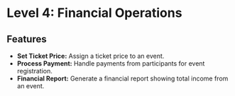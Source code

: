 # Level 4: Financial Operations

## Features
- **Set Ticket Price:** Assign a ticket price to an event.
- **Process Payment:** Handle payments from participants for event registration.
- **Financial Report:** Generate a financial report showing total income from an event.
